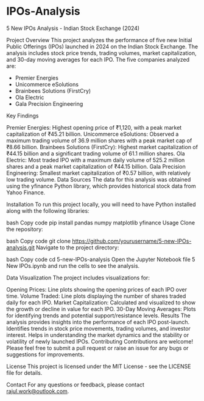 # IPOs-Analysis
5 New IPOs Analysis - Indian Stock Exchange (2024)

Project Overview
This project analyzes the performance of five new Initial Public Offerings (IPOs) launched in 2024 on the Indian Stock Exchange. The analysis includes stock price trends, trading volumes, market capitalization, and 30-day moving averages for each IPO. The five companies analyzed are:

- Premier Energies
- Unicommerce eSolutions
- Brainbees Solutions (FirstCry)
- Ola Electric
- Gala Precision Engineering

Key Findings

Premier Energies: Highest opening price of ₹1,120, with a peak market capitalization of ₹45.21 billion.
Unicommerce eSolutions: Observed a maximum trading volume of 36.9 million shares with a peak market cap of ₹8.66 billion.
Brainbees Solutions (FirstCry): Highest market capitalization of ₹44.15 billion and a significant trading volume of 61.1 million shares.
Ola Electric: Most traded IPO with a maximum daily volume of 525.2 million shares and a peak market capitalization of ₹44.15 billion.
Gala Precision Engineering: Smallest market capitalization of ₹0.57 billion, with relatively low trading volume.
Data Sources
The data for this analysis was obtained using the yfinance Python library, which provides historical stock data from Yahoo Finance.

Installation
To run this project locally, you will need to have Python installed along with the following libraries:

bash
Copy code
pip install pandas numpy matplotlib yfinance
Usage
Clone the repository:

bash
Copy code
git clone https://github.com/yourusername/5-new-IPOs-analysis.git
Navigate to the project directory:

bash
Copy code
cd 5-new-IPOs-analysis
Open the Jupyter Notebook file 5 New IPOs.ipynb and run the cells to see the analysis.

Data Visualization
The project includes visualizations for:

Opening Prices: Line plots showing the opening prices of each IPO over time.
Volume Traded: Line plots displaying the number of shares traded daily for each IPO.
Market Capitalization: Calculated and visualized to show the growth or decline in value for each IPO.
30-Day Moving Averages: Plots for identifying trends and potential support/resistance levels.
Results
The analysis provides insights into the performance of each IPO post-launch.
Identifies trends in stock price movements, trading volumes, and investor interest.
Helps in understanding the market dynamics and the stability or volatility of newly launched IPOs.
Contributing
Contributions are welcome! Please feel free to submit a pull request or raise an issue for any bugs or suggestions for improvements.

License
This project is licensed under the MIT License - see the LICENSE file for details.

Contact
For any questions or feedback, please contact rajul.work@outlook.com.
